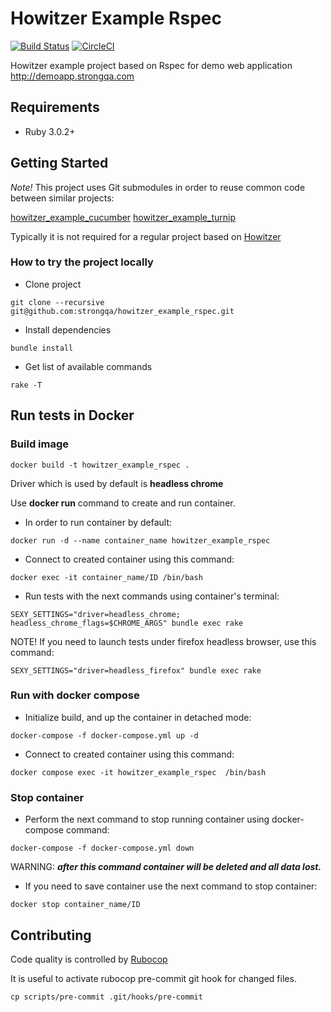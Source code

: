 Howitzer Example Rspec
=======================

[![Build Status](https://app.travis-ci.com/strongqa/howitzer_example_rspec.svg?branch=master)](https://app.travis-ci.com/strongqa/howitzer_example_rspec)
[![CircleCI](https://circleci.com/gh/strongqa/howitzer_example_rspec.svg?style=svg&circle-token=15ab6b1e7f4e9f9abc2e61b95e6a3cdc7d6655b7)](https://circleci.com/gh/strongqa/howitzer_example_rspec)

Howitzer example project based on Rspec for demo web application http://demoapp.strongqa.com

## Requirements

- Ruby 3.0.2+

## Getting Started

*Note!* This project uses Git submodules in order to reuse common code between similar projects:

[howitzer_example_cucumber](https://github.com/strongqa/howitzer_example_cucumber)
[howitzer_example_turnip](https://github.com/strongqa/howitzer_example_turnip)

Typically it is not required for a regular project based on [Howitzer](https://github.com/strongqa/howitzer)

### How to try the project locally

- Clone project

```
git clone --recursive git@github.com:strongqa/howitzer_example_rspec.git
```

- Install dependencies

```
bundle install
```

- Get list of available commands

```
rake -T
```

## Run tests in Docker

### Build image
```
docker build -t howitzer_example_rspec .
```
Driver which is used by default is **headless chrome**

Use **docker run** command to create and run container.

- In order to run container by default:
```
docker run -d --name container_name howitzer_example_rspec
```
- Connect to created container using this command:
```
docker exec -it container_name/ID /bin/bash
```

- Run tests with the next commands using container's terminal:
```
SEXY_SETTINGS="driver=headless_chrome; headless_chrome_flags=$CHROME_ARGS" bundle exec rake
```
NOTE! If you need to launch tests under firefox headless browser, use this command:
```
SEXY_SETTINGS="driver=headless_firefox" bundle exec rake
```

### Run with docker compose

- Initialize build, and up the container in detached mode:
```
docker-compose -f docker-compose.yml up -d
```
- Connect to created container using this command:
```
docker compose exec -it howitzer_example_rspec  /bin/bash
```

### Stop container
- Perform the next command to stop running container using docker-compose command:
```
docker-compose -f docker-compose.yml down
```
WARNING: ***after this command container will be deleted and all data lost.***

- If you need to save container use the next command to stop container:
```
docker stop container_name/ID
```

## Contributing

Code quality is controlled by [Rubocop](https://github.com/bbatsov/rubocop)

It is useful to activate rubocop pre-commit git hook for changed files.

```
cp scripts/pre-commit .git/hooks/pre-commit
```
